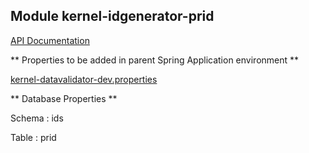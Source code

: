 ## Module kernel-idgenerator-prid

[API Documentation](doc/index.html)



** Properties to be added in parent Spring Application environment **

[kernel-datavalidator-dev.properties](../../config/kernel-datavalidator-dev.properties)




** Database Properties **

Schema : ids

Table : prid







